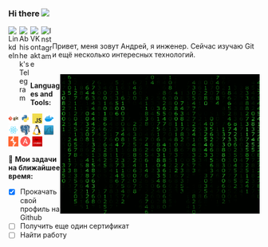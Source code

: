 ### Hi there <img src="https://media.giphy.com/media/hvRJCLFzcasrR4ia7z/giphy.gif" width="25px">
<a href="https://linkedin.com/in/andrey-pavlushov">
  <img align="left" alt="LinkdeIn" width="22px" src="https://cdn.jsdelivr.net/npm/simple-icons@v3/icons/linkedin.svg" />
</a>
<a href="https://t.me/ampvip">
  <img align="left" alt="Abhishek's Telegram" width="22px" src="https://cdn.jsdelivr.net/npm/simple-icons@v3/icons/telegram.svg" />
</a>
<a href="https://vk.com/id16004466">
  <img align="left" alt="VKontakte" width="22px" src="https://cdn.jsdelivr.net/npm/simple-icons@v3/icons/vk.svg" />
</a>
<a href="https://www.instagram.com/ampvip">
  <img align="left" alt="Instagram" width="22px" src="https://cdn.jsdelivr.net/npm/simple-icons@v3/icons/instagram.svg" />
</a>

<br />

Привет, меня зовут Андрей, я инженер. Сейчас изучаю Git и ещё несколько интересных технологий.

<br />

<img align="right" alt="GIF" src="https://github.com/kraislerrr/cv/blob/main/icons/matrix.gif" width="400" height="280" />
  
**Languages and Tools:**  

<code><img height="20" src="https://raw.githubusercontent.com/github/explore/80688e429a7d4ef2fca1e82350fe8e3517d3494d/topics/git/git.png"></code>
<code><img height="20" src="https://raw.githubusercontent.com/github/explore/80688e429a7d4ef2fca1e82350fe8e3517d3494d/topics/python/python.png"></code>
<code><img height="20" src="https://raw.githubusercontent.com/github/explore/80688e429a7d4ef2fca1e82350fe8e3517d3494d/topics/javascript/javascript.png"></code>
<code><img height="20" src="https://github.com/kraislerrr/cv/blob/main/icons/tool/doker.png"></code>
<code><img height="20" src="https://raw.githubusercontent.com/github/explore/80688e429a7d4ef2fca1e82350fe8e3517d3494d/topics/react/react.png"></code>
<code><img height="20" src="https://github.com/kraislerrr/cv/blob/main/icons/tool/postgresql.png"></code>
<code><img height="20" src="https://github.com/kraislerrr/cv/blob/main/icons/tool/linux.png"></code>
<code><img height="20" src="https://github.com/kraislerrr/cv/blob/main/icons/tool/wireshark.png"></code>
<code><img height="20" src="https://github.com/kraislerrr/cv/blob/main/icons/tool/burpsuite.png"></code>
<code><img height="20" src="https://github.com/kraislerrr/cv/blob/main/icons/tool/ansible.png"></code>
<code><img height="20" src="https://github.com/kraislerrr/cv/blob/main/icons/tool/zabbix.png"></code>

🚧 **Мои задачи на ближайшее время:**
<!-- TODO-IST:START -->
* [x] Прокачать свой профиль на Github
* [ ] Получить еще один сертификат
* [ ] Найти работу       
<!-- TODO-IST:END -->
